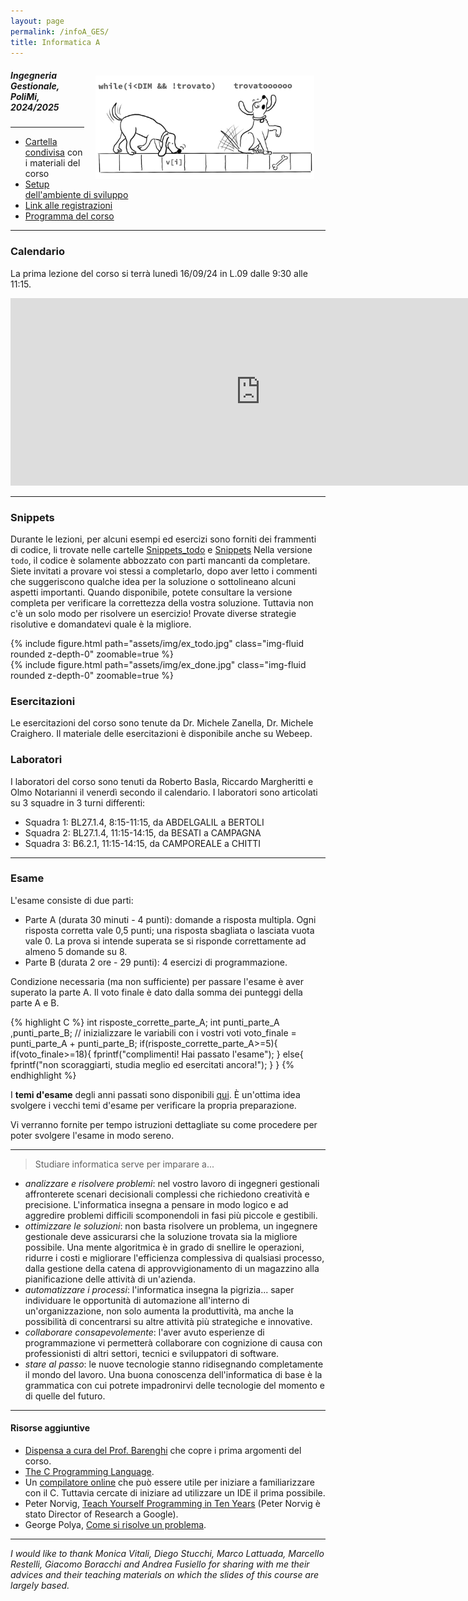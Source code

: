 ```yaml
---
layout: page
permalink: /infoA_GES/
title: Informatica A
---
```


<img src="../assets/img/dog_infoa.jpg" align="right" Hspace="18" Vspace="15" 
Border="0"  width="350" height="auto">
#####   Ingegneria Gestionale, PoliMi, 2024/2025

*** 

* [Cartella condivisa](https://polimi365-my.sharepoint.com/:f:/g/personal/10755186_polimi_it/EgjfFrnKl7pOv1bmhrscOkgBpJcrYKu0yCrjEfnlXevivw?e=dlA5JO) con i materiali del corso
* [Setup dell'ambiente di sviluppo](https://polimi365-my.sharepoint.com/:b:/g/personal/10755186_polimi_it/EXO6Nb0jwEdLgtsjHNIfwzwBMwK-wpiAh-hdf-MHh-dU2g?e=uvV7rc )
* [Link alle registrazioni](https://docs.google.com/spreadsheets/d/1AOhwVo7HZd1SCarp8LmnCF28lwVxABxuuRHCtluKuyY/edit?usp=sharing) 
* [Programma del corso](https://www11.ceda.polimi.it/schedaincarico/schedaincarico/controller/scheda_pubblica/SchedaPublic.do?&evn_default=evento&c_classe=837446&lang=IT&__pj0=0&__pj1=cbc4f2d6f0cebd69d066919952e0ce7c)


***


### Calendario

La prima lezione del corso si terrà lunedì 16/09/24 in L.09 dalle 9:30 alle 11:15.

<iframe src="https://calendar.google.com/calendar/embed?height=300&wkst=2&bgcolor=%23ffffff&ctz=Europe%2FRome&showTitle=0&showDate=1&showPrint=0&showTabs=0&showTz=0&showCalendars=0&mode=AGENDA&showNav=0&src=ZTMwOWNlMWQ3NjZmYjRkNzE4Yjc5NDM2MjY0NDIxYjFjM2RkNWVjODg0NjczZTkyMGVkMjMxY2IzNzlmOWFjM0Bncm91cC5jYWxlbmRhci5nb29nbGUuY29t&color=%2333B679" style="border-width:0" width="800" height="300" frameborder="0" scrolling="no"></iframe>


***

### Snippets

Durante le lezioni, per alcuni esempi ed esercizi sono forniti dei frammenti di codice, li trovate nelle cartelle [Snippets_todo](https://polimi365-my.sharepoint.com/:f:/g/personal/10755186_polimi_it/EmhstNQzhx9OpYEINFU-oYwBIW0FlbC6E835XnoT2JWRMA?e=lb0VJx) e [Snippets](https://polimi365-my.sharepoint.com/:f:/g/personal/10755186_polimi_it/EsVBVYMBZBdCtRXAV9h4fjIBAFgbnHGhSN8-1EnLqzf4eQ?e=tct3RT)
Nella versione ```todo```, il codice è solamente abbozzato con parti mancanti da completare. Siete invitati a provare voi stessi a completarlo, dopo aver letto i commenti che suggeriscono qualche idea per la soluzione o sottolineano alcuni aspetti importanti.
Quando disponibile, potete consultare la versione completa per verificare la correttezza della vostra soluzione. Tuttavia non c'è un solo modo per risolvere un esercizio! Provate diverse strategie risolutive e domandatevi quale è la migliore.

<div class="row justify-content-sm-center">
    <div class="col-sm-1 mt-3 mt-md-0">
      {% include figure.html path="assets/img/ex_todo.jpg" class="img-fluid rounded z-depth-0" zoomable=true %} 
    </div>
    <div class="col-sm-1 mt-3 mt-md-0">
        {% include figure.html path="assets/img/ex_done.jpg" class="img-fluid rounded z-depth-0" zoomable=true %}
    </div>
</div>

### Esercitazioni

Le esercitazioni del corso sono tenute da Dr. Michele Zanella, Dr. Michele Craighero.  Il materiale delle esercitazioni è disponibile anche su Webeep.

### Laboratori

I laboratori del corso sono tenuti da Roberto Basla, Riccardo Margheritti e Olmo Notarianni il venerdì secondo il calendario.
I laboratori sono articolati su 3 squadre in 3 turni differenti:
* Squadra 1: BL27.1.4, 8:15-11:15, da ABDELGALIL a BERTOLI 
* Squadra 2: BL27.1.4, 11:15-14:15,  da BESATI a CAMPAGNA 
* Squadra 3: B6.2.1, 11:15-14:15,  da CAMPOREALE a CHITTI

***

### Esame

L'esame consiste di due parti:
* Parte A (durata 30 minuti - 4 punti): domande a risposta multipla. Ogni risposta corretta vale 0,5 punti; una risposta sbagliata o lasciata vuota vale 0. La prova si intende superata se si risponde correttamente ad almeno 5 domande su 8. 
* Parte B (durata 2 ore - 29 punti): 4 esercizi di programmazione.

Condizione necessaria (ma non sufficiente) per passare l'esame è aver superato la parte A.  Il voto finale è dato dalla somma dei punteggi della parte A e B.

{% highlight C %}
int risposte_corrette_parte_A;
int punti_parte_A ,punti_parte_B;
// inizializzare le variabili con i vostri voti
voto_finale = punti_parte_A + punti_parte_B;
if(risposte_corrette_parte_A>=5){
    if(voto_finale>=18){
        fprintf("complimenti! Hai passato l'esame");
    }
    else{
        fprintf("non scoraggiarti, studia meglio ed esercitati ancora!");
    }
}
{% endhighlight %}





I **temi d'esame** degli anni passati sono disponibili [qui](https://polimi365-my.sharepoint.com/:f:/g/personal/10755186_polimi_it/EoqBf6kpCkhEg0mr3tjv7J0BpolR6VzGWB5FNBaO2uRRZA?e=W91r6P). È un'ottima idea svolgere i vecchi temi d'esame per verificare la propria preparazione.

 Vi verranno fornite per tempo istruzioni dettagliate su come procedere per poter svolgere l'esame in modo sereno. 


***

> Studiare informatica serve per imparare a...

* _analizzare e risolvere  problemi_:
    nel vostro lavoro di ingegneri gestionali affronterete scenari decisionali complessi che richiedono creatività e precisione. L'informatica insegna a pensare in modo logico e ad aggredire problemi difficili scomponendoli  in fasi più piccole e gestibili.
* _ottimizzare le soluzioni_:
    non basta risolvere un problema, un ingegnere gestionale deve assicurarsi che la soluzione trovata sia la migliore possibile. Una mente algoritmica è in grado di snellire le operazioni, ridurre i costi e migliorare l'efficienza complessiva di qualsiasi processo, dalla gestione della catena di approvvigionamento di un magazzino alla pianificazione delle attività di un'azienda.
* _automatizzare i processi_:
    l'informatica insegna la pigrizia... saper individuare le opportunità di automazione all'interno di un'organizzazione, non solo aumenta la produttività, ma anche la possibilità di concentrarsi su altre attività più strategiche e innovative.
* _collaborare consapevolemente_:
    l'aver avuto esperienze di programmazione vi permetterà collaborare con cognizione di causa con professionisti di altri settori, tecnici e sviluppatori di software.
* _stare al passo_:
    le nuove tecnologie stanno ridisegnando completamente il mondo del lavoro. Una buona conoscenza dell'informatica di base è la grammatica con cui potrete impadronirvi delle tecnologie del momento e di quelle del futuro.

***

####  Risorse aggiuntive 

* [Dispensa a cura del Prof. Barenghi](https://barenghi.faculty.polimi.it/lib/exe/fetch.php?media=teaching:dispensa.pdf) che copre i prima argomenti del corso.
* [The C Programming Language](https://venkivasamsetti.github.io/ebookworm.github.io/Books/cse/C%20Programming%20Language%20(2nd%20Edition).pdf).
* Un [compilatore online](https://repl.it/languages/c) che può essere utile per iniziare a familiarizzare con il C. Tuttavia cercate di iniziare ad utilizzare un IDE il prima possibile.
* Peter Norvig, [Teach Yourself Programming in Ten Years](http://norvig.com/21-days.html) (Peter Norvig è stato Director of Research a Google).
* George Polya, [Come si risolve un problema](https://math.hawaii.edu/home/pdf/putnam/PolyaHowToSolveIt.pdf).


***


*I would like to thank Monica Vitali, Diego Stucchi, Marco Lattuada, Marcello Restelli, Giacomo Boracchi and Andrea Fusiello for sharing with me their advices and their teaching materials on which the slides of this course are largely based.*


